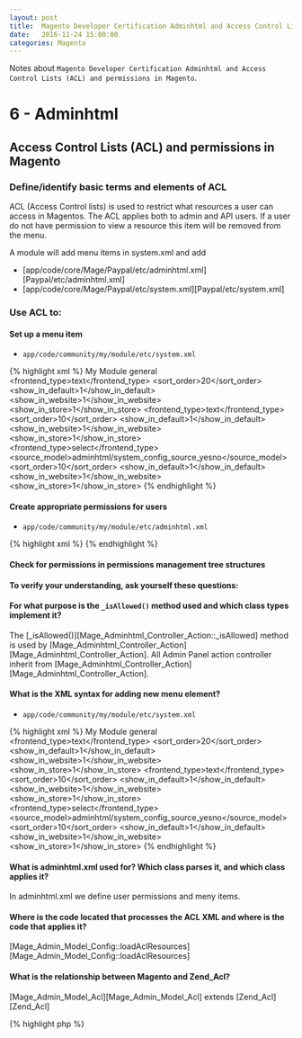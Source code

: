 ```yaml
---
layout: post
title:  Magento Developer Certification Adminhtml and Access Control Lists (ACL) and permissions in Magento
date:   2016-11-24 15:00:00
categories: Magento
---
```


Notes about `Magento Developer Certification Adminhtml and Access Control Lists (ACL) and permissions in Magento`.

6 - Adminhtml
====================

Access Control Lists (ACL) and permissions in Magento
--------------------

### Define/identify basic terms and elements of ACL

ACL (Access Control lists) is used to restrict what resources a user can access in Magentos. The ACL applies both to admin and API users. If a user do not have permission to view a resource this item will be removed from the menu.

A module will add menu items in system.xml and add

* [app/code/core/Mage/Paypal/etc/adminhtml.xml][Paypal/etc/adminhtml.xml]
* [app/code/core/Mage/Paypal/etc/system.xml][Paypal/etc/system.xml]

### Use ACL to:

#### Set up a menu item

* `app/code/community/my/module/etc/system.xml`

{% highlight xml %}
<config>
 <sections>
  <mymodule translate="label" module="mymodule">
   <label>My Module</label>
   <tab>general</tab>
   <frontend_type>text</frontend_type>
   <sort_order>20</sort_order>
   <show_in_default>1</show_in_default>
   <show_in_website>1</show_in_website>
   <show_in_store>1</show_in_store>
   <groups>
    <general translate="label">
     <label><![CDATA[General]]></label>
     <frontend_type>text</frontend_type>
     <sort_order>10</sort_order>
     <show_in_default>1</show_in_default>
     <show_in_website>1</show_in_website>
     <show_in_store>1</show_in_store>
     <fields>
      <active translate="label comment">
       <label><![CDATA[Enable My Module]]></label>
       <comment><![CDATA[This is some module]]></comment>
       <frontend_type>select</frontend_type>
       <source_model>adminhtml/system_config_source_yesno</source_model>
       <sort_order>10</sort_order>
       <show_in_default>1</show_in_default>
       <show_in_website>1</show_in_website>
       <show_in_store>1</show_in_store>
      </active>
     </fields>
    </general>
   </groups>
  </mymodule>
 </sections>
</config>
{% endhighlight %}

#### Create appropriate permissions for users

* `app/code/community/my/module/etc/adminhtml.xml`

{% highlight xml %}
<config>
 <acl>
  <resources>
   <all>
    <title>Allow Everything</title>
   </all>
   <admin>
    <children>
     <system>
      <children>
       <config>
        <children>
         <mymodule translate="title" module="mymodule">
          <title>my_modules</title>
         </mymodule>
        </children>
       </config>
      </children>
     </system>
    </children>
   </admin>
  </resources>
 </acl>
</config>
{% endhighlight %}

#### Check for permissions in permissions management tree structures





#### To verify your understanding, ask yourself these questions:

#### For what purpose is the `_isAllowed()` method used and which class types implement it?

The [_isAllowed()][Mage_Adminhtml_Controller_Action::_isAllowed] method is used by [Mage_Adminhtml_Controller_Action][Mage_Adminhtml_Controller_Action]. All Admin Panel action controller inherit from [Mage_Adminhtml_Controller_Action][Mage_Adminhtml_Controller_Action].

#### What is the XML syntax for adding new menu element?

* `app/code/community/my/module/etc/system.xml`

{% highlight xml %}
<config>
 <sections>
  <mymodule translate="label" module="mymodule">
   <label>My Module</label>
   <tab>general</tab>
   <frontend_type>text</frontend_type>
   <sort_order>20</sort_order>
   <show_in_default>1</show_in_default>
   <show_in_website>1</show_in_website>
   <show_in_store>1</show_in_store>
   <groups>
    <general translate="label">
     <label><![CDATA[General]]></label>
     <frontend_type>text</frontend_type>
     <sort_order>10</sort_order>
     <show_in_default>1</show_in_default>
     <show_in_website>1</show_in_website>
     <show_in_store>1</show_in_store>
     <fields>
      <active translate="label comment">
       <label><![CDATA[Enable My Module]]></label>
       <comment><![CDATA[This is some module]]></comment>
       <frontend_type>select</frontend_type>
       <source_model>adminhtml/system_config_source_yesno</source_model>
       <sort_order>10</sort_order>
       <show_in_default>1</show_in_default>
       <show_in_website>1</show_in_website>
       <show_in_store>1</show_in_store>
      </active>
     </fields>
    </general>
   </groups>
  </mymodule>
 </sections>
</config>
{% endhighlight %}

#### What is adminhtml.xml used for? Which class parses it, and which class applies it?

In adminhtml.xml we define user permissions and meny items.

#### Where is the code located that processes the ACL XML and where is the code that applies it?

[Mage_Admin_Model_Config::loadAclResources][Mage_Admin_Model_Config::loadAclResources]

#### What is the relationship between Magento and Zend_Acl?

[Mage_Admin_Model_Acl][Mage_Admin_Model_Acl] extends [Zend_Acl][Zend_Acl]

{% highlight php %}
<?php
class Mage_Admin_Model_Acl extends Zend_Acl
{% endhighlight %}

#### How is ACL information stored in the database?

* `admin_role`
* `admin_rule`

#### These code references can be used as an entry point to find answers to the questions above:

* [Mage_Admin_Model_Acl][Mage_Admin_Model_Acl]
* [Mage_Admin_Model_Acl_Resource][Mage_Admin_Model_Acl_Resource]
* [Mage_Admin_Model_Acl_Role][Mage_Admin_Model_Acl_Role]
* [Mage_Admin_Model_Resource_Acl][Mage_Admin_Model_Resource_Acl]
* [Mage_Admin_Model_Resource_Role][Mage_Admin_Model_Resource_Role]
* [Mage_Admin_Model_Resource_Roles][Mage_Admin_Model_Resource_Roles]
* [Mage_Admin_Model_Resource_Rules][Mage_Admin_Model_Resource_Rules]

#### Additional Readings

* [Alan Storm: Magento ACL Authentication][alanstorm.acl_authentication]
* [Nathan McBride: Access Control Lists (ACL) and Permissions][brideo.acl]


[alanstorm.acl_authentication]:http://alanstorm.com/magento_acl_authentication/
[brideo.acl]:http://brideo.co.uk/magento-certification-notes/adminhtml/Access-Control-Lists-(ACL)-and-Permissions-in-Magento/


[Paypal/etc/adminhtml.xml]:https://github.com/AndersWik/Magento-1x/blob/master/app/code/core/Mage/Paypal/etc/adminhtml.xml
[Paypal/etc/system.xml]:https://github.com/AndersWik/Magento-1x/blob/master/app/code/core/Mage/Paypal/etc/system.xml

[Mage_Admin_Model_Acl]:https://github.com/AndersWik/Magento-1x/blob/master/app/code/core/Mage/Admin/Model/Acl.php
[Mage_Admin_Model_Acl_Resource]:https://github.com/AndersWik/Magento-1x/blob/master/app/code/core/Mage/Admin/Model/Acl/Resource.php
[Mage_Admin_Model_Acl_Role]:https://github.com/AndersWik/Magento-1x/blob/master/app/code/core/Mage/Admin/Model/Acl/Role.php

[Mage_Admin_Model_Config]:https://github.com/AndersWik/Magento-1x/blob/master/app/code/core/Mage/Admin/Model/Config.php
[Mage_Admin_Model_Config::loadAclResources]:https://github.com/AndersWik/Magento-1x/blob/master/app/code/core/Mage/Admin/Model/Config.php#L90

[Mage_Adminhtml_Controller_Action]:https://github.com/AndersWik/Magento-1x/blob/master/app/code/core/Mage/Adminhtml/Controller/Action.php

[Mage_Adminhtml_Controller_Action::_isAllowed]:https://github.com/AndersWik/Magento-1x/blob/master/app/code/core/Mage/Adminhtml/Controller/Action.php#L72

[Mage_Admin_Model_Resource_Acl]:https://github.com/AndersWik/Magento-1x/blob/master/app/code/core/Mage/Admin/Model/Resource/Acl.php
[Mage_Admin_Model_Resource_Role]:https://github.com/AndersWik/Magento-1x/blob/master/app/code/core/Mage/Admin/Model/Resource/Role.php
[Mage_Admin_Model_Resource_Roles]:https://github.com/AndersWik/Magento-1x/blob/master/app/code/core/Mage/Admin/Model/Resource/Roles.php
[Mage_Admin_Model_Resource_Rules]:https://github.com/AndersWik/Magento-1x/blob/master/app/code/core/Mage/Admin/Model/Resource/Rules.php

[Zend_Acl]:https://github.com/AndersWik/Magento-1x/blob/master/lib/Zend/Acl.php
